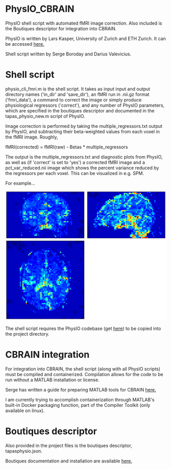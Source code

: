 # PhysIO_CBRAIN
PhysIO shell script with automated fMRI image correction. Also included is the Boutiques descriptor for integration into CBRAIN.

PhysIO is written by Lars Kasper, University of Zurich and ETH Zurich. It can be accessed [here.](https://github.com/translationalneuromodeling/tapas)

Shell script written by Serge Boroday and Darius Valevicius.


# Shell script

physio_cli_fmri.m is the shell script. It takes as input input and output directory names ('in_dir' and 'save_dir'), an fMRI run in .nii.gz format ('fmri_data'), a command to correct the image or simply produce physiological regressors ('correct'), and any number of PhysIO parameters, which are specified in the boutiques descriptor and documented in the tapas_physio_new.m script of PhysIO.

Image correction is performed by taking the multiple_regressors.txt output by PhysIO, and subtracting their beta-weighted values from each voxel in the fMRI image. Roughly,

fMRI(corrected) = fMRI(raw) - Betas * multiple_regressors


The output is the multiple_regressors.txt and diagnostic plots from PhysIO, as well as (if 'correct' is set to 'yes') a corrected fMRI image and a pct_var_reduced.nii image which shows the percent variance reduced by the regressors per each voxel. This can be visualized in e.g. SPM.

For example...

![for example...](figures/spin001_resting_post1_var_reduced.png)

The shell script requires the PhysIO codebase (get [here](https://github.com/translationalneuromodeling/tapas)) to be copied into the project directory.

# CBRAIN integration
For integration into CBRAIN, the shell script (along with all PhysIO scripts) must be compiled and containerized. Compilation allows for the code to be run without a MATLAB installation or license.

Serge has written a guide for preparing MATLAB tools for CBRAIN [here.](matlab_to_cbrain.md)

I am currently trying to accomplish containerization through MATLAB's built-in Docker packaging function, part of the Compiler Toolkit (only available on linux).

# Boutiques descriptor

Also provided in the project files is the boutiques descriptor, tapasphysio.json.

Boutiques documentation and installation are available [here.](https://github.com/boutiques/boutiques)